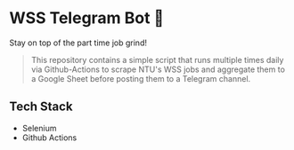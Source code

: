 # WSS Telegram Bot 🤖
Stay on top of the part time job grind!

> This repository contains a simple script that runs multiple times daily via Github-Actions to scrape NTU's WSS jobs and aggregate them to a Google Sheet before posting them to a Telegram channel.

## Tech Stack
- Selenium
- Github Actions
